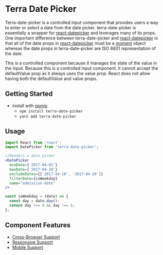 # Terra Date Picker

Terra-date-picker is a controlled input component that provides users a way to enter or select a date from the date picker. terra-date-picker is essentially a wrapper for [react-datepicker][1] and leverages many of its props. One important difference between terra-date-picker and [react-datepicker][1] is that all of the date props in [react-datepicker][1] must be a [moment][2] object whereas the date props in terra-date-picker are ISO 8601 representation of the date.

This is a controlled component because it manages the state of the value in the input. Because this is a controlled input component, it cannot accept the defaultValue prop as it always uses the value prop. React does not allow having both the defaultValue and value props.

## Getting Started

- Install with [npmjs](https://www.npmjs.com):
  - `npm install terra-date-picker`
  - `yarn add terra-date-picker`

## Usage

```jsx
import React from 'react';
import DatePicker from 'terra-date-picker';

//Renders a date picker
<DatePicker
  minDate={'2017-04-01'}
  maxDate={'2017-04-30'}
  excludeDates={['2017-04-10', '2017-04-20']}
  filterDate={isWeekday}
  name="admission-date"
/>

const isWeekday = (date) => {
  const day = date.day();
  return day !== 0 && day !== 6;
};

```

[1]: https://github.com/Hacker0x01/react-datepicker
[2]: http://momentjs.com/docs/

## Component Features
* [Cross-Browser Support](https://github.com/cerner/terra-core/wiki/Component-Features#cross-browser-support)
* [Responsive Support](https://github.com/cerner/terra-core/wiki/Component-Features#responsive-support)
* [Mobile Support](https://github.com/cerner/terra-core/wiki/Component-Features#mobile-support)

